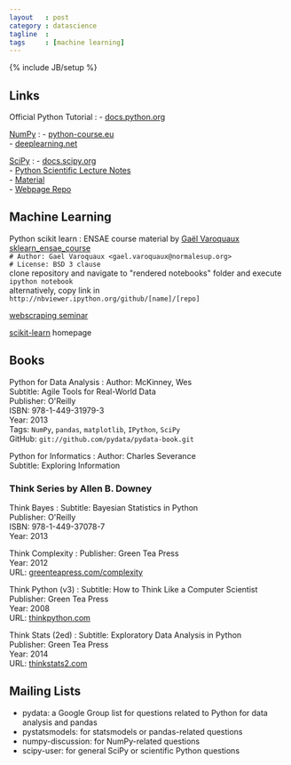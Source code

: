```yaml
---
layout   : post
category : datascience
tagline  : 
tags     : [machine learning]
---
```

{% include JB/setup %}

## Links

Official Python Tutorial
:   - [docs.python.org](https://docs.python.org/2/tutorial/)  

[NumPy](http://www.numpy.org/)
:   - [python-course.eu](http://www.python-course.eu/numpy.php)  
    - [deeplearning.net](http://deeplearning.net/software/theano/tutorial/numpy.html)

[SciPy](http://www.scipy.org)
:   - [docs.scipy.org](http://docs.scipy.org/doc/scipy/reference/tutorial/index.html)  
	- [Python Scientific Lecture Notes](http://scipy-lectures.github.io)  
	  - [Material](https://github.com/scipy-lectures/scipy-lecture-notes)  
	  - [Webpage Repo](https://github.com/scipy-lectures/scipy-lectures.github.com)

## Machine Learning

Python scikit learn
:   ENSAE course material by [Gaël Varoquaux](http://gael-varoquaux.info/) [sklearn_ensae_course](https://github.com/GaelVaroquaux/sklearn_ensae_course)  
   `# Author: Gael Varoquaux <gael.varoquaux@normalesup.org>`  
   `# License: BSD 3 clause`  
   clone repository and navigate to "rendered notebooks" folder and execute `ipython notebook`  
   alternatively, copy link in `http://nbviewer.ipython.org/github/[name]/[repo]`

[webscraping seminar](https://searchcode.com/codesearch/view/39954268/)

[scikit-learn](http://scikit-learn.org/stable/) homepage

## Books

Python for Data Analysis
:   Author: McKinney, Wes  
	Subtitle: Agile Tools for Real-World Data  
	Publisher: O'Reilly  
	ISBN: 978-1-449-31979-3  
	Year: 2013  
	Tags: `NumPy`, `pandas`, `matplotlib`, `IPython`, `SciPy`  
	GitHub: `git://github.com/pydata/pydata-book.git`

Python for Informatics
:   Author: Charles Severance  
	Subtitle: Exploring Information

### Think Series by Allen B. Downey

Think Bayes
:	Subtitle: Bayesian Statistics in Python  
	Publisher: O'Reilly  
	ISBN: 978-1-449-37078-7  
	Year: 2013  

Think Complexity
:   Publisher: Green Tea Press  
	Year: 2012  
	URL: [greenteapress.com/complexity](http://greenteapress.com/complexity)

Think Python (v3)
:	Subtitle: How to Think Like a Computer Scientist  
	Publisher: Green Tea Press  
	Year: 2008  
	URL: [thinkpython.com](http://www.thinkpython.com)

Think Stats (2ed)
:	Subtitle: Exploratory Data Analysis in Python  
	Publisher: Green Tea Press  
	Year: 2014  
	URL: [thinkstats2.com](http://thinkstats2.com)

## Mailing Lists

- pydata: a Google Group list for questions related to Python for data analysis and pandas
- pystatsmodels: for statsmodels or pandas-related questions
- numpy-discussion: for NumPy-related questions
- scipy-user: for general SciPy or scientific Python questions	
